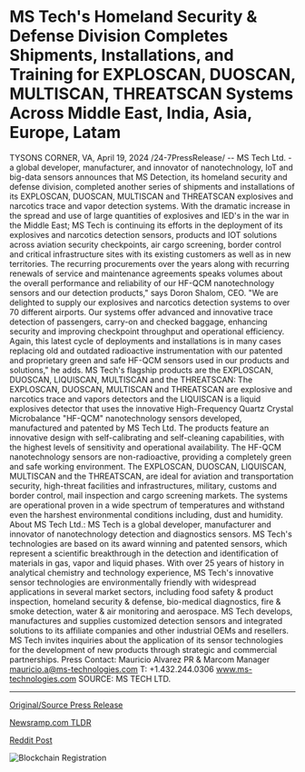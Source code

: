 # MS Tech's Homeland Security & Defense Division Completes Shipments, Installations, and Training for EXPLOSCAN, DUOSCAN, MULTISCAN, THREATSCAN Systems Across Middle East, India, Asia, Europe, Latam

TYSONS CORNER, VA, April 19, 2024 /24-7PressRelease/ -- MS Tech Ltd. - a global developer, manufacturer, and innovator of nanotechnology, IoT and big-data sensors announces that MS Detection, its homeland security and defense division, completed another series of shipments and installations of its EXPLOSCAN, DUOSCAN, MULTISCAN and THREATSCAN explosives and narcotics trace and vapor detection systems.  With the dramatic increase in the spread and use of large quantities of explosives and IED's in the war in the Middle East; MS Tech is continuing its efforts in the deployment of its explosives and narcotics detection sensors, products and IOT solutions across aviation security checkpoints, air cargo screening, border control and critical infrastructure sites with its existing customers as well as in new territories.  The recurring procurements over the years along with recurring renewals of service and maintenance agreements speaks volumes about the overall performance and reliability of our HF-QCM nanotechnology sensors and our detection products," says Doron Shalom, CEO. "We are delighted to supply our explosives and narcotics detection systems to over 70 different airports. Our systems offer advanced and innovative trace detection of passengers, carry-on and checked baggage, enhancing security and improving checkpoint throughput and operational efficiency. Again, this latest cycle of deployments and installations is in many cases replacing old and outdated radioactive instrumentation with our patented and proprietary green and safe HF-QCM sensors used in our products and solutions," he adds.  MS Tech's flagship products are the EXPLOSCAN, DUOSCAN, LIQUISCAN, MULTISCAN and the THREATSCAN: The EXPLOSCAN, DUOSCAN, MULTISCAN and THREATSCAN are explosive and narcotics trace and vapors detectors and the LIQUISCAN is a liquid explosives detector that uses the innovative High-Frequency Quartz Crystal Microbalance "HF-QCM" nanotechnology sensors developed, manufactured and patented by MS Tech Ltd. The products feature an innovative design with self-calibrating and self-cleaning capabilities, with the highest levels of sensitivity and operational availability. The HF-QCM nanotechnology sensors are non-radioactive, providing a completely green and safe working environment.  The EXPLOSCAN, DUOSCAN, LIQUISCAN, MULTISCAN and the THREATSCAN, are ideal for aviation and transportation security, high-threat facilities and infrastructures, military, customs and border control, mail inspection and cargo screening markets. The systems are operational proven in a wide spectrum of temperatures and withstand even the harshest environmental conditions including, dust and humidity.  About MS Tech Ltd.: MS Tech is a global developer, manufacturer and innovator of nanotechnology detection and diagnostics sensors. MS Tech's technologies are based on its award winning and patented sensors, which represent a scientific breakthrough in the detection and identification of materials in gas, vapor and liquid phases. With over 25 years of history in analytical chemistry and technology experience, MS Tech's innovative sensor technologies are environmentally friendly with widespread applications in several market sectors, including food safety & product inspection, homeland security & defense, bio-medical diagnostics, fire & smoke detection, water & air monitoring and aerospace. MS Tech develops, manufactures and supplies customized detection sensors and integrated solutions to its affiliate companies and other industrial OEMs and resellers.   MS Tech invites inquiries about the application of its sensor technologies for the development of new products through strategic and commercial partnerships.  Press Contact: Mauricio Alvarez PR & Marcom Manager mauricio.a@ms-technologies.com T: +1.432.244.0306 www.ms-technologies.com  SOURCE: MS TECH LTD. 

---

[Original/Source Press Release](https://www.24-7pressrelease.com/press-release/510204/ms-techs-homeland-security-defense-division-completes-shipments-installations-and-training-for-exploscan-duoscan-multiscan-threatscan-systems-across-middle-east-india-asia-europe-latam)
                    

[Newsramp.com TLDR](https://newsramp.com/curated-news/ms-tech-ltd-completes-shipments-and-installations-of-detection-systems/cfb643d0ce6363370081cdc20352d6cb) 

 



[Reddit Post](https://www.reddit.com/r/Business_NewsRamp/comments/1c874y5/ms_tech_ltd_completes_shipments_and_installations/) 



![Blockchain Registration](https://cdn.newsramp.app/24-7PressRelease/qrcode/244/19/wolfuQu3.webp)